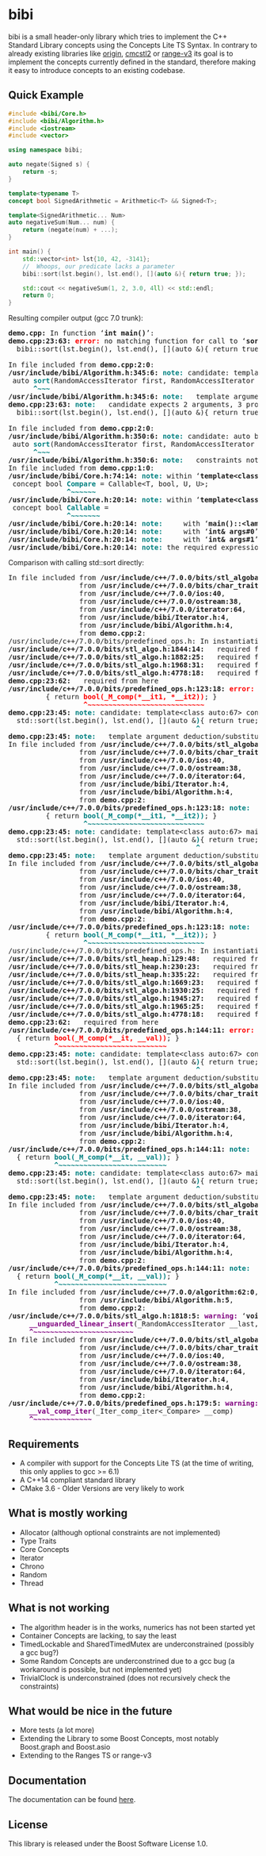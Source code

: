 bibi
====

bibi is a small header-only library which tries to implement the C++ Standard Library concepts using the Concepts Lite TS Syntax. In contrary to already existing libraries like [origin](https://github.com/asutton/origin), [cmcstl2](https://github.com/CaseyCarter/cmcstl2) or [range-v3](https://github.com/ericniebler/range-v3) its goal is to implement the concepts currently defined in the standard, therefore making it easy to introduce concepts to an existing codebase.

Quick Example
-------------
	
```c++
#include <bibi/Core.h>
#include <bibi/Algorithm.h>
#include <iostream>
#include <vector>

using namespace bibi;

auto negate(Signed s) {
	return -s;
}

template<typename T>
concept bool SignedArithmetic = Arithmetic<T> && Signed<T>;

template<SignedArithmetic... Num>
auto negativeSum(Num... num) {
	return (negate(num) + ...);
}

int main() {
	std::vector<int> lst{10, 42, -3141};
	//  Whoops, our predicate lacks a parameter
	bibi::sort(lst.begin(), lst.end(), [](auto &){ return true; });

	std::cout << negativeSum(1, 2, 3.0, 4ll) << std::endl;
	return 0;
}
```

Resulting compiler output (gcc 7.0 trunk):

<div class="highlight"><pre>
<span style="font-weight:bold;">demo.cpp:</span> In function ‘<span style="font-weight:bold;">int main()</span>’:
<span style="font-weight:bold;">demo.cpp:23:63:</span> <span style="color:red;font-weight:bold;">error: </span>no matching function for call to ‘<span style="font-weight:bold;">sort(std::vector&lt;int&gt;::iterator, std::vector&lt;int&gt;::iterator, main()::&lt;lambda(auto:67&amp;)&gt;)</span>’
  bibi::sort(lst.begin(), lst.end(), [](auto &amp;){ return true; }<span style="color:red;font-weight:bold;">)</span>;
                                                               <span style="color:red;font-weight:bold;">^</span>
In file included from <span style="font-weight:bold;">demo.cpp:2:0</span>:
<span style="font-weight:bold;">/usr/include/bibi/Algorithm.h:345:6:</span> <span style="color:teal;font-weight:bold;">note: </span>candidate: template&lt;class auto:63&gt;  requires  RandomAccessIterator&lt;auto:63&gt; auto bibi::sort(auto:63, auto:63)
 auto <span style="color:teal;font-weight:bold;">sort</span>(RandomAccessIterator first, RandomAccessIterator last)
      <span style="color:teal;font-weight:bold;">^~~~</span>
<span style="font-weight:bold;">/usr/include/bibi/Algorithm.h:345:6:</span> <span style="color:teal;font-weight:bold;">note: </span>  template argument deduction/substitution failed:
<span style="font-weight:bold;">demo.cpp:23:63:</span> <span style="color:teal;font-weight:bold;">note: </span>  candidate expects 2 arguments, 3 provided
  bibi::sort(lst.begin(), lst.end(), [](auto &amp;){ return true; }<span style="color:teal;font-weight:bold;">)</span>;
                                                               <span style="color:teal;font-weight:bold;">^</span>
In file included from <span style="font-weight:bold;">demo.cpp:2:0</span>:
<span style="font-weight:bold;">/usr/include/bibi/Algorithm.h:350:6:</span> <span style="color:teal;font-weight:bold;">note: </span>candidate: auto bibi::sort(auto:64, auto:64, auto:65) [with auto:64 = __gnu_cxx::__normal_iterator&lt;int*, std::vector&lt;int&gt; &gt;; auto:65 = main()::&lt;lambda(auto:67&amp;)&gt;]
 auto <span style="color:teal;font-weight:bold;">sort</span>(RandomAccessIterator first, RandomAccessIterator last, Compare&lt;decltype(*first)&gt; comp)
      <span style="color:teal;font-weight:bold;">^~~~</span>
<span style="font-weight:bold;">/usr/include/bibi/Algorithm.h:350:6:</span> <span style="color:teal;font-weight:bold;">note: </span>  constraints not satisfied
In file included from <span style="font-weight:bold;">demo.cpp:1:0</span>:
<span style="font-weight:bold;">/usr/include/bibi/Core.h:74:14:</span> <span style="color:teal;font-weight:bold;">note: </span>within ‘<span style="font-weight:bold;">template&lt;class T, class U&gt; concept const bool bibi::Compare&lt;T, U&gt; [with T = main()::&lt;lambda(auto:67&amp;)&gt;; U = int&amp;]</span>’
 concept bool <span style="color:teal;font-weight:bold;">Compare</span> = Callable&lt;T, bool, U, U&gt;;
              <span style="color:teal;font-weight:bold;">^~~~~~~</span>
<span style="font-weight:bold;">/usr/include/bibi/Core.h:20:14:</span> <span style="color:teal;font-weight:bold;">note: </span>within ‘<span style="font-weight:bold;">template&lt;class T, class R, class ... Args&gt; concept const bool bibi::Callable&lt;T, R, Args ...&gt; [with T = main()::&lt;lambda(auto:67&amp;)&gt;; R = bool; Args = {int&amp;, int&amp;}]</span>’
 concept bool <span style="color:teal;font-weight:bold;">Callable</span> =
              <span style="color:teal;font-weight:bold;">^~~~~~~~</span>
<span style="font-weight:bold;">/usr/include/bibi/Core.h:20:14:</span> <span style="color:teal;font-weight:bold;">note: </span>    with ‘<span style="font-weight:bold;">main()::&lt;lambda(auto:67&amp;)&gt; t</span>’
<span style="font-weight:bold;">/usr/include/bibi/Core.h:20:14:</span> <span style="color:teal;font-weight:bold;">note: </span>    with ‘<span style="font-weight:bold;">int&amp; args#0</span>’
<span style="font-weight:bold;">/usr/include/bibi/Core.h:20:14:</span> <span style="color:teal;font-weight:bold;">note: </span>    with ‘<span style="font-weight:bold;">int&amp; args#1</span>’
<span style="font-weight:bold;">/usr/include/bibi/Core.h:20:14:</span> <span style="color:teal;font-weight:bold;">note: </span>the required expression ‘<span style="font-weight:bold;">t(args ...)</span>’ would be ill-formed
</pre></div>

Comparison with calling std::sort directly:

<div class="highlight"><pre>
In file included from <span style="font-weight:bold;">/usr/include/c++/7.0.0/bits/stl_algobase.h:71:0</span>,
                 from <span style="font-weight:bold;">/usr/include/c++/7.0.0/bits/char_traits.h:39</span>,
                 from <span style="font-weight:bold;">/usr/include/c++/7.0.0/ios:40</span>,
                 from <span style="font-weight:bold;">/usr/include/c++/7.0.0/ostream:38</span>,
                 from <span style="font-weight:bold;">/usr/include/c++/7.0.0/iterator:64</span>,
                 from <span style="font-weight:bold;">/usr/include/bibi/Iterator.h:4</span>,
                 from <span style="font-weight:bold;">/usr/include/bibi/Algorithm.h:4</span>,
                 from <span style="font-weight:bold;">demo.cpp:2</span>:
/usr/include/c++/7.0.0/bits/predefined_ops.h: In instantiation of ‘<span style="font-weight:bold;">constexpr bool __gnu_cxx::__ops::_Iter_comp_iter&lt;_Compare&gt;::operator()(_Iterator1, _Iterator2) [with _Iterator1 = __gnu_cxx::__normal_iterator&lt;int*, std::vector&lt;int&gt; &gt;; _Iterator2 = __gnu_cxx::__normal_iterator&lt;int*, std::vector&lt;int&gt; &gt;; _Compare = main()::&lt;lambda(auto:67&amp;)&gt;]</span>’:
<span style="font-weight:bold;">/usr/include/c++/7.0.0/bits/stl_algo.h:1844:14:</span>   required from ‘<span style="font-weight:bold;">void std::__insertion_sort(_RandomAccessIterator, _RandomAccessIterator, _Compare) [with _RandomAccessIterator = __gnu_cxx::__normal_iterator&lt;int*, std::vector&lt;int&gt; &gt;; _Compare = __gnu_cxx::__ops::_Iter_comp_iter&lt;main()::&lt;lambda(auto:67&amp;)&gt; &gt;]</span>’
<span style="font-weight:bold;">/usr/include/c++/7.0.0/bits/stl_algo.h:1882:25:</span>   required from ‘<span style="font-weight:bold;">void std::__final_insertion_sort(_RandomAccessIterator, _RandomAccessIterator, _Compare) [with _RandomAccessIterator = __gnu_cxx::__normal_iterator&lt;int*, std::vector&lt;int&gt; &gt;; _Compare = __gnu_cxx::__ops::_Iter_comp_iter&lt;main()::&lt;lambda(auto:67&amp;)&gt; &gt;]</span>’
<span style="font-weight:bold;">/usr/include/c++/7.0.0/bits/stl_algo.h:1968:31:</span>   required from ‘<span style="font-weight:bold;">void std::__sort(_RandomAccessIterator, _RandomAccessIterator, _Compare) [with _RandomAccessIterator = __gnu_cxx::__normal_iterator&lt;int*, std::vector&lt;int&gt; &gt;; _Compare = __gnu_cxx::__ops::_Iter_comp_iter&lt;main()::&lt;lambda(auto:67&amp;)&gt; &gt;]</span>’
<span style="font-weight:bold;">/usr/include/c++/7.0.0/bits/stl_algo.h:4778:18:</span>   required from ‘<span style="font-weight:bold;">void std::sort(_RAIter, _RAIter, _Compare) [with _RAIter = __gnu_cxx::__normal_iterator&lt;int*, std::vector&lt;int&gt; &gt;; _Compare = main()::&lt;lambda(auto:67&amp;)&gt;]</span>’
<span style="font-weight:bold;">demo.cpp:23:62:</span>   required from here
<span style="font-weight:bold;">/usr/include/c++/7.0.0/bits/predefined_ops.h:123:18:</span> <span style="color:red;font-weight:bold;">error: </span>no match for call to ‘<span style="font-weight:bold;">(main()::&lt;lambda(auto:67&amp;)&gt;) (int&amp;, int&amp;)</span>’
         { return <span style="color:red;font-weight:bold;">bool(_M_comp(*__it1, *__it2))</span>; }
                  <span style="color:red;font-weight:bold;">^~~~~~~~~~~~~~~~~~~~~~~~~~~~~</span>
<span style="font-weight:bold;">demo.cpp:23:45:</span> <span style="color:teal;font-weight:bold;">note: </span>candidate: template&lt;class auto:67&gt; constexpr main()::&lt;lambda(auto:67&amp;)&gt;::operator decltype (((const main()::&lt;lambda(auto:67&amp;)&gt;*)((const main()::&lt;lambda(auto:67&amp;)&gt;* const)0u))-&gt;operator()(static_cast&lt;auto:67&amp;&gt;(&lt;anonymous&gt;))) (*)(auto:67&amp;)() const
  std::sort(lst.begin(), lst.end(), [](auto &amp;<span style="color:teal;font-weight:bold;">)</span>{ return true; });
                                             <span style="color:teal;font-weight:bold;">^</span>
<span style="font-weight:bold;">demo.cpp:23:45:</span> <span style="color:teal;font-weight:bold;">note: </span>  template argument deduction/substitution failed:
In file included from <span style="font-weight:bold;">/usr/include/c++/7.0.0/bits/stl_algobase.h:71:0</span>,
                 from <span style="font-weight:bold;">/usr/include/c++/7.0.0/bits/char_traits.h:39</span>,
                 from <span style="font-weight:bold;">/usr/include/c++/7.0.0/ios:40</span>,
                 from <span style="font-weight:bold;">/usr/include/c++/7.0.0/ostream:38</span>,
                 from <span style="font-weight:bold;">/usr/include/c++/7.0.0/iterator:64</span>,
                 from <span style="font-weight:bold;">/usr/include/bibi/Iterator.h:4</span>,
                 from <span style="font-weight:bold;">/usr/include/bibi/Algorithm.h:4</span>,
                 from <span style="font-weight:bold;">demo.cpp:2</span>:
<span style="font-weight:bold;">/usr/include/c++/7.0.0/bits/predefined_ops.h:123:18:</span> <span style="color:teal;font-weight:bold;">note: </span>  candidate expects 1 argument, 2 provided
         { return <span style="color:teal;font-weight:bold;">bool(_M_comp(*__it1, *__it2))</span>; }
                  <span style="color:teal;font-weight:bold;">^~~~~~~~~~~~~~~~~~~~~~~~~~~~~</span>
<span style="font-weight:bold;">demo.cpp:23:45:</span> <span style="color:teal;font-weight:bold;">note: </span>candidate: template&lt;class auto:67&gt; main()::&lt;lambda(auto:67&amp;)&gt;
  std::sort(lst.begin(), lst.end(), [](auto &amp;<span style="color:teal;font-weight:bold;">)</span>{ return true; });
                                             <span style="color:teal;font-weight:bold;">^</span>
<span style="font-weight:bold;">demo.cpp:23:45:</span> <span style="color:teal;font-weight:bold;">note: </span>  template argument deduction/substitution failed:
In file included from <span style="font-weight:bold;">/usr/include/c++/7.0.0/bits/stl_algobase.h:71:0</span>,
                 from <span style="font-weight:bold;">/usr/include/c++/7.0.0/bits/char_traits.h:39</span>,
                 from <span style="font-weight:bold;">/usr/include/c++/7.0.0/ios:40</span>,
                 from <span style="font-weight:bold;">/usr/include/c++/7.0.0/ostream:38</span>,
                 from <span style="font-weight:bold;">/usr/include/c++/7.0.0/iterator:64</span>,
                 from <span style="font-weight:bold;">/usr/include/bibi/Iterator.h:4</span>,
                 from <span style="font-weight:bold;">/usr/include/bibi/Algorithm.h:4</span>,
                 from <span style="font-weight:bold;">demo.cpp:2</span>:
<span style="font-weight:bold;">/usr/include/c++/7.0.0/bits/predefined_ops.h:123:18:</span> <span style="color:teal;font-weight:bold;">note: </span>  candidate expects 1 argument, 2 provided
         { return <span style="color:teal;font-weight:bold;">bool(_M_comp(*__it1, *__it2))</span>; }
                  <span style="color:teal;font-weight:bold;">^~~~~~~~~~~~~~~~~~~~~~~~~~~~~</span>
/usr/include/c++/7.0.0/bits/predefined_ops.h: In instantiation of ‘<span style="font-weight:bold;">bool __gnu_cxx::__ops::_Iter_comp_val&lt;_Compare&gt;::operator()(_Iterator, _Value&amp;) [with _Iterator = __gnu_cxx::__normal_iterator&lt;int*, std::vector&lt;int&gt; &gt;; _Value = int; _Compare = main()::&lt;lambda(auto:67&amp;)&gt;]</span>’:
<span style="font-weight:bold;">/usr/include/c++/7.0.0/bits/stl_heap.h:129:48:</span>   required from ‘<span style="font-weight:bold;">void std::__push_heap(_RandomAccessIterator, _Distance, _Distance, _Tp, _Compare) [with _RandomAccessIterator = __gnu_cxx::__normal_iterator&lt;int*, std::vector&lt;int&gt; &gt;; _Distance = long int; _Tp = int; _Compare = __gnu_cxx::__ops::_Iter_comp_val&lt;main()::&lt;lambda(auto:67&amp;)&gt; &gt;]</span>’
<span style="font-weight:bold;">/usr/include/c++/7.0.0/bits/stl_heap.h:230:23:</span>   required from ‘<span style="font-weight:bold;">void std::__adjust_heap(_RandomAccessIterator, _Distance, _Distance, _Tp, _Compare) [with _RandomAccessIterator = __gnu_cxx::__normal_iterator&lt;int*, std::vector&lt;int&gt; &gt;; _Distance = long int; _Tp = int; _Compare = __gnu_cxx::__ops::_Iter_comp_iter&lt;main()::&lt;lambda(auto:67&amp;)&gt; &gt;]</span>’
<span style="font-weight:bold;">/usr/include/c++/7.0.0/bits/stl_heap.h:335:22:</span>   required from ‘<span style="font-weight:bold;">void std::__make_heap(_RandomAccessIterator, _RandomAccessIterator, _Compare) [with _RandomAccessIterator = __gnu_cxx::__normal_iterator&lt;int*, std::vector&lt;int&gt; &gt;; _Compare = __gnu_cxx::__ops::_Iter_comp_iter&lt;main()::&lt;lambda(auto:67&amp;)&gt; &gt;]</span>’
<span style="font-weight:bold;">/usr/include/c++/7.0.0/bits/stl_algo.h:1669:23:</span>   required from ‘<span style="font-weight:bold;">void std::__heap_select(_RandomAccessIterator, _RandomAccessIterator, _RandomAccessIterator, _Compare) [with _RandomAccessIterator = __gnu_cxx::__normal_iterator&lt;int*, std::vector&lt;int&gt; &gt;; _Compare = __gnu_cxx::__ops::_Iter_comp_iter&lt;main()::&lt;lambda(auto:67&amp;)&gt; &gt;]</span>’
<span style="font-weight:bold;">/usr/include/c++/7.0.0/bits/stl_algo.h:1930:25:</span>   required from ‘<span style="font-weight:bold;">void std::__partial_sort(_RandomAccessIterator, _RandomAccessIterator, _RandomAccessIterator, _Compare) [with _RandomAccessIterator = __gnu_cxx::__normal_iterator&lt;int*, std::vector&lt;int&gt; &gt;; _Compare = __gnu_cxx::__ops::_Iter_comp_iter&lt;main()::&lt;lambda(auto:67&amp;)&gt; &gt;]</span>’
<span style="font-weight:bold;">/usr/include/c++/7.0.0/bits/stl_algo.h:1945:27:</span>   required from ‘<span style="font-weight:bold;">void std::__introsort_loop(_RandomAccessIterator, _RandomAccessIterator, _Size, _Compare) [with _RandomAccessIterator = __gnu_cxx::__normal_iterator&lt;int*, std::vector&lt;int&gt; &gt;; _Size = long int; _Compare = __gnu_cxx::__ops::_Iter_comp_iter&lt;main()::&lt;lambda(auto:67&amp;)&gt; &gt;]</span>’
<span style="font-weight:bold;">/usr/include/c++/7.0.0/bits/stl_algo.h:1965:25:</span>   required from ‘<span style="font-weight:bold;">void std::__sort(_RandomAccessIterator, _RandomAccessIterator, _Compare) [with _RandomAccessIterator = __gnu_cxx::__normal_iterator&lt;int*, std::vector&lt;int&gt; &gt;; _Compare = __gnu_cxx::__ops::_Iter_comp_iter&lt;main()::&lt;lambda(auto:67&amp;)&gt; &gt;]</span>’
<span style="font-weight:bold;">/usr/include/c++/7.0.0/bits/stl_algo.h:4778:18:</span>   required from ‘<span style="font-weight:bold;">void std::sort(_RAIter, _RAIter, _Compare) [with _RAIter = __gnu_cxx::__normal_iterator&lt;int*, std::vector&lt;int&gt; &gt;; _Compare = main()::&lt;lambda(auto:67&amp;)&gt;]</span>’
<span style="font-weight:bold;">demo.cpp:23:62:</span>   required from here
<span style="font-weight:bold;">/usr/include/c++/7.0.0/bits/predefined_ops.h:144:11:</span> <span style="color:red;font-weight:bold;">error: </span>no match for call to ‘<span style="font-weight:bold;">(main()::&lt;lambda(auto:67&amp;)&gt;) (int&amp;, int&amp;)</span>’
  { return <span style="color:red;font-weight:bold;">bool(_M_comp(*__it, __val))</span>; }
           <span style="color:red;font-weight:bold;">^~~~~~~~~~~~~~~~~~~~~~~~~~~</span>
<span style="font-weight:bold;">demo.cpp:23:45:</span> <span style="color:teal;font-weight:bold;">note: </span>candidate: template&lt;class auto:67&gt; constexpr main()::&lt;lambda(auto:67&amp;)&gt;::operator decltype (((const main()::&lt;lambda(auto:67&amp;)&gt;*)((const main()::&lt;lambda(auto:67&amp;)&gt;* const)0u))-&gt;operator()(static_cast&lt;auto:67&amp;&gt;(&lt;anonymous&gt;))) (*)(auto:67&amp;)() const
  std::sort(lst.begin(), lst.end(), [](auto &amp;<span style="color:teal;font-weight:bold;">)</span>{ return true; });
                                             <span style="color:teal;font-weight:bold;">^</span>
<span style="font-weight:bold;">demo.cpp:23:45:</span> <span style="color:teal;font-weight:bold;">note: </span>  template argument deduction/substitution failed:
In file included from <span style="font-weight:bold;">/usr/include/c++/7.0.0/bits/stl_algobase.h:71:0</span>,
                 from <span style="font-weight:bold;">/usr/include/c++/7.0.0/bits/char_traits.h:39</span>,
                 from <span style="font-weight:bold;">/usr/include/c++/7.0.0/ios:40</span>,
                 from <span style="font-weight:bold;">/usr/include/c++/7.0.0/ostream:38</span>,
                 from <span style="font-weight:bold;">/usr/include/c++/7.0.0/iterator:64</span>,
                 from <span style="font-weight:bold;">/usr/include/bibi/Iterator.h:4</span>,
                 from <span style="font-weight:bold;">/usr/include/bibi/Algorithm.h:4</span>,
                 from <span style="font-weight:bold;">demo.cpp:2</span>:
<span style="font-weight:bold;">/usr/include/c++/7.0.0/bits/predefined_ops.h:144:11:</span> <span style="color:teal;font-weight:bold;">note: </span>  candidate expects 1 argument, 2 provided
  { return <span style="color:teal;font-weight:bold;">bool(_M_comp(*__it, __val))</span>; }
           <span style="color:teal;font-weight:bold;">^~~~~~~~~~~~~~~~~~~~~~~~~~~</span>
<span style="font-weight:bold;">demo.cpp:23:45:</span> <span style="color:teal;font-weight:bold;">note: </span>candidate: template&lt;class auto:67&gt; main()::&lt;lambda(auto:67&amp;)&gt;
  std::sort(lst.begin(), lst.end(), [](auto &amp;<span style="color:teal;font-weight:bold;">)</span>{ return true; });
                                             <span style="color:teal;font-weight:bold;">^</span>
<span style="font-weight:bold;">demo.cpp:23:45:</span> <span style="color:teal;font-weight:bold;">note: </span>  template argument deduction/substitution failed:
In file included from <span style="font-weight:bold;">/usr/include/c++/7.0.0/bits/stl_algobase.h:71:0</span>,
                 from <span style="font-weight:bold;">/usr/include/c++/7.0.0/bits/char_traits.h:39</span>,
                 from <span style="font-weight:bold;">/usr/include/c++/7.0.0/ios:40</span>,
                 from <span style="font-weight:bold;">/usr/include/c++/7.0.0/ostream:38</span>,
                 from <span style="font-weight:bold;">/usr/include/c++/7.0.0/iterator:64</span>,
                 from <span style="font-weight:bold;">/usr/include/bibi/Iterator.h:4</span>,
                 from <span style="font-weight:bold;">/usr/include/bibi/Algorithm.h:4</span>,
                 from <span style="font-weight:bold;">demo.cpp:2</span>:
<span style="font-weight:bold;">/usr/include/c++/7.0.0/bits/predefined_ops.h:144:11:</span> <span style="color:teal;font-weight:bold;">note: </span>  candidate expects 1 argument, 2 provided
  { return <span style="color:teal;font-weight:bold;">bool(_M_comp(*__it, __val))</span>; }
           <span style="color:teal;font-weight:bold;">^~~~~~~~~~~~~~~~~~~~~~~~~~~</span>
In file included from <span style="font-weight:bold;">/usr/include/c++/7.0.0/algorithm:62:0</span>,
                 from <span style="font-weight:bold;">/usr/include/bibi/Algorithm.h:5</span>,
                 from <span style="font-weight:bold;">demo.cpp:2</span>:
<span style="font-weight:bold;">/usr/include/c++/7.0.0/bits/stl_algo.h:1818:5:</span> <span style="color:purple;font-weight:bold;">warning: </span>‘<span style="font-weight:bold;">void std::__unguarded_linear_insert(_RandomAccessIterator, _Compare) [with _RandomAccessIterator = __gnu_cxx::__normal_iterator&lt;int*, std::vector&lt;int&gt; &gt;; _Compare = __gnu_cxx::__ops::_Val_comp_iter&lt;main()::&lt;lambda(auto:67&amp;)&gt; &gt;]</span>’ used but never defined
     <span style="color:purple;font-weight:bold;">__unguarded_linear_insert</span>(_RandomAccessIterator __last,
     <span style="color:purple;font-weight:bold;">^~~~~~~~~~~~~~~~~~~~~~~~~</span>
In file included from <span style="font-weight:bold;">/usr/include/c++/7.0.0/bits/stl_algobase.h:71:0</span>,
                 from <span style="font-weight:bold;">/usr/include/c++/7.0.0/bits/char_traits.h:39</span>,
                 from <span style="font-weight:bold;">/usr/include/c++/7.0.0/ios:40</span>,
                 from <span style="font-weight:bold;">/usr/include/c++/7.0.0/ostream:38</span>,
                 from <span style="font-weight:bold;">/usr/include/c++/7.0.0/iterator:64</span>,
                 from <span style="font-weight:bold;">/usr/include/bibi/Iterator.h:4</span>,
                 from <span style="font-weight:bold;">/usr/include/bibi/Algorithm.h:4</span>,
                 from <span style="font-weight:bold;">demo.cpp:2</span>:
<span style="font-weight:bold;">/usr/include/c++/7.0.0/bits/predefined_ops.h:179:5:</span> <span style="color:purple;font-weight:bold;">warning: </span>‘<span style="font-weight:bold;">__gnu_cxx::__ops::_Val_comp_iter&lt;_Compare&gt; __gnu_cxx::__ops::__val_comp_iter(__gnu_cxx::__ops::_Iter_comp_iter&lt;_Compare&gt;) [with _Compare = main()::&lt;lambda(auto:67&amp;)&gt;]</span>’ used but never defined
     <span style="color:purple;font-weight:bold;">__val_comp_iter</span>(_Iter_comp_iter&lt;_Compare&gt; __comp)
     <span style="color:purple;font-weight:bold;">^~~~~~~~~~~~~~~</span>
</pre></div>

Requirements
------------

* A compiler with support for the Concepts Lite TS (at the time of writing, this only applies to gcc >= 6.1)
* A C++14 compliant standard library
* CMake 3.6 - Older Versions are very likely to work

What is mostly working
----------------------
* Allocator (although optional constraints are not implemented)
* Type Traits
* Core Concepts
* Iterator
* Chrono
* Random
* Thread

What is not working
-------------------
* The algorithm header is in the works, numerics has not been started yet
* Container Concepts are lacking, to say the least
* TimedLockable and SharedTimedMutex are underconstrained (possibly a gcc bug?)
* Some Random Concepts are underconstrined due to a gcc bug (a workaround is possible, but not implemented yet)
* TrivialClock is underconstrained (does not recursively check the constraints)

What would be nice in the future
--------------------------------
* More tests (a lot more)
* Extending the Library to some Boost Concepts, most notably Boost.graph and Boost.asio
* Extending to the Ranges TS or range-v3

Documentation
-------------
The documentation can be found [here](https://bibi.readthedocs.io/).

License
-------
This library is released under the Boost Software License 1.0.